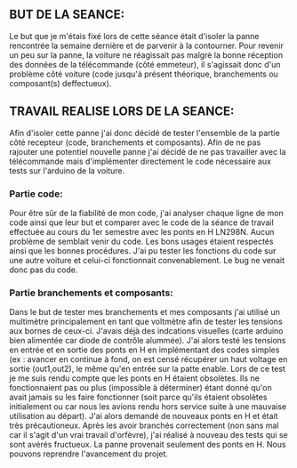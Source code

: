 ## BUT DE LA SEANCE:
Le but que je m'étais fixé lors de cette séance était d'isoler la panne rencontrée la semaine dernière et de parvenir à la contourner.
Pour revenir un peu sur la panne, la voiture ne réagissait pas malgrè la bonne réception des données de la télécommande (côté emmeteur), il s'agissait donc
d'un problème côté voiture (code jusqu'à présent théorique, branchements ou composant(s) deffectueux). 

## TRAVAIL REALISE LORS DE LA SEANCE:
Afin d'isoler cette panne j'ai donc décidé de tester l'ensemble de la partie côté recepteur (code, branchements et composants). Afin de ne pas rajouter une potentiel nouvelle panne
j'ai décidé de ne pas travailler avec la télécommande mais d'implémenter directement le code nécessaire aux tests sur l'arduino de la voiture.
### Partie code:
Pour être sûr de la fiabilité de mon code, j'ai analyser chaque ligne de mon code ainsi que leur but et comparer avec le code de la séance de travail effectuée 
au cours du 1er semestre avec les ponts en H LN298N. Aucun problème de semblait venir du code. Les bons usages étaient respectés ainsi que les bonnes 
procédures. J'ai pu tester les fonctions du code sur une autre voiture et celui-ci fonctionnait convenablement. Le bug ne venait donc pas du code.

### Partie branchements et composants:
Dans le but de tester mes branchements et mes composants j'ai utilisé un multimètre principalement en tant que voltmètre afin de tester les tensions aux bornes de
ceux-ci. J'avais déjà des indcations visuelles (carte arduino bien alimentée car diode de contrôle alummée). J'ai alors testé les tensions en entrée et en sortie 
des ponts en H en implémentant des codes simples (ex : avancer en continue à fond, on est censé récupérer un haut voltage en sortie (out1,out2), le même qu'en entrée sur 
la patte enable. Lors de ce test je me suis rendu compte que les ponts en H étaient obsolètes. Ils ne fonctionnaient pas ou plus (impossible à déterminer) étant
donné qu'on avait jamais su les faire fonctionner (soit parce qu'ils étaient obsolètes initialement ou car nous les avions rendu hors service suite à une mauvaise
utilisation au départ). J'ai alors demandé de nouveaux ponts en H et était très précautioneux. Après les avoir branchés correctement (non sans mal car il s'agit 
d'un vrai travail d'orfèvre), j'ai réalisé à nouveau des tests qui se sont avérés fructueux. La panne provenait seulement des ponts en H. Nous pouvons reprendre 
l'avancement du projet.

